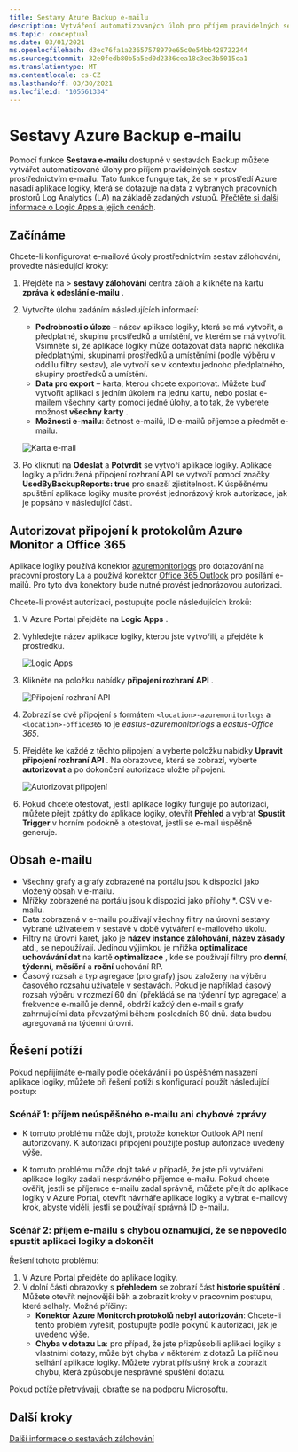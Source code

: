 ```yaml
---
title: Sestavy Azure Backup e-mailu
description: Vytváření automatizovaných úloh pro příjem pravidelných sestav prostřednictvím e-mailu
ms.topic: conceptual
ms.date: 03/01/2021
ms.openlocfilehash: d3ec76fa1a23657578979e65c0e54bb428722244
ms.sourcegitcommit: 32e0fedb80b5a5ed0d2336cea18c3ec3b5015ca1
ms.translationtype: MT
ms.contentlocale: cs-CZ
ms.lasthandoff: 03/30/2021
ms.locfileid: "105561334"
---
```

# <a name="email-azure-backup-reports"></a>Sestavy Azure Backup e-mailu

Pomocí funkce **Sestava e-mailu** dostupné v sestavách Backup můžete vytvářet automatizované úlohy pro příjem pravidelných sestav prostřednictvím e-mailu. Tato funkce funguje tak, že se v prostředí Azure nasadí aplikace logiky, která se dotazuje na data z vybraných pracovních prostorů Log Analytics (LA) na základě zadaných vstupů. [Přečtěte si další informace o Logic Apps a jejich cenách](https://azure.microsoft.com/pricing/details/logic-apps/).

## <a name="getting-started"></a>Začínáme

Chcete-li konfigurovat e-mailové úkoly prostřednictvím sestav zálohování, proveďte následující kroky:

1.  Přejděte na   >  **sestavy zálohování** centra záloh a klikněte na kartu **zpráva k odeslání e-mailu** .
2.  Vytvořte úlohu zadáním následujících informací:
    * **Podrobnosti o úloze** – název aplikace logiky, která se má vytvořit, a předplatné, skupinu prostředků a umístění, ve kterém se má vytvořit. Všimněte si, že aplikace logiky může dotazovat data napříč několika předplatnými, skupinami prostředků a umístěními (podle výběru v oddílu filtry sestav), ale vytvoří se v kontextu jednoho předplatného, skupiny prostředků a umístění.
    * **Data pro export** – karta, kterou chcete exportovat. Můžete buď vytvořit aplikaci s jedním úkolem na jednu kartu, nebo poslat e-mailem všechny karty pomocí jedné úlohy, a to tak, že vyberete možnost **všechny karty** .
    * **Možnosti e-mailu**: četnost e-mailů, ID e-mailů příjemce a předmět e-mailu.

    ![Karta e-mail](./media/backup-azure-configure-backup-reports/email-tab.png)

3.  Po kliknutí na **Odeslat** a **Potvrdit** se vytvoří aplikace logiky. Aplikace logiky a přidružená připojení rozhraní API se vytvoří pomocí značky **UsedByBackupReports: true** pro snazší zjistitelnost. K úspěšnému spuštění aplikace logiky musíte provést jednorázový krok autorizace, jak je popsáno v následující části.

## <a name="authorize-connections-to-azure-monitor-logs-and-office-365"></a>Autorizovat připojení k protokolům Azure Monitor a Office 365

Aplikace logiky používá konektor [azuremonitorlogs](/connectors/azuremonitorlogs/) pro dotazování na pracovní prostory La a používá konektor [Office 365 Outlook](/connectors/office365connector/) pro posílání e-mailů. Pro tyto dva konektory bude nutné provést jednorázovou autorizaci. 
 
Chcete-li provést autorizaci, postupujte podle následujících kroků:

1.  V Azure Portal přejděte na **Logic Apps** .
2.  Vyhledejte název aplikace logiky, kterou jste vytvořili, a přejděte k prostředku.

    ![Logic Apps](./media/backup-azure-configure-backup-reports/logic-apps.png)

3.  Klikněte na položku nabídky **připojení rozhraní API** .

    ![Připojení rozhraní API](./media/backup-azure-configure-backup-reports/api-connections.png)

4.  Zobrazí se dvě připojení s formátem `<location>-azuremonitorlogs` a `<location>-office365` to je _eastus-azuremonitorlogs_ a _eastus-Office 365_.
5.  Přejděte ke každé z těchto připojení a vyberte položku nabídky **Upravit připojení rozhraní API** . Na obrazovce, která se zobrazí, vyberte **autorizovat** a po dokončení autorizace uložte připojení.

    ![Autorizovat připojení](./media/backup-azure-configure-backup-reports/authorize-connections.png)

6.  Pokud chcete otestovat, jestli aplikace logiky funguje po autorizaci, můžete přejít zpátky do aplikace logiky, otevřít **Přehled** a vybrat **Spustit Trigger** v horním podokně a otestovat, jestli se e-mail úspěšně generuje.

## <a name="contents-of-the-email"></a>Obsah e-mailu

* Všechny grafy a grafy zobrazené na portálu jsou k dispozici jako vložený obsah v e-mailu.
* Mřížky zobrazené na portálu jsou k dispozici jako přílohy *. CSV v e-mailu.
* Data zobrazená v e-mailu používají všechny filtry na úrovni sestavy vybrané uživatelem v sestavě v době vytváření e-mailového úkolu.
* Filtry na úrovni karet, jako je **název instance zálohování**, **název zásady** atd., se nepoužívají. Jedinou výjimkou je mřížka **optimalizace uchovávání dat** na kartě **optimalizace** , kde se používají filtry pro **denní**, **týdenní**, **měsíční** a **roční** uchování RP.
* Časový rozsah a typ agregace (pro grafy) jsou založeny na výběru časového rozsahu uživatele v sestavách. Pokud je například časový rozsah výběru v rozmezí 60 dní (překládá se na týdenní typ agregace) a frekvence e-mailů je denně, obdrží každý den e-mail s grafy zahrnujícími data převzatými během posledních 60 dnů. data budou agregovaná na týdenní úrovni.

## <a name="troubleshooting-issues"></a>Řešení potíží

Pokud nepřijímáte e-maily podle očekávání i po úspěšném nasazení aplikace logiky, můžete při řešení potíží s konfigurací použít následující postup:

### <a name="scenario-1-receiving-neither-a-successful-email-nor-an-error-email"></a>Scénář 1: příjem neúspěšného e-mailu ani chybové zprávy

* K tomuto problému může dojít, protože konektor Outlook API není autorizovaný. K autorizaci připojení použijte postup autorizace uvedený výše.

* K tomuto problému může dojít také v případě, že jste při vytváření aplikace logiky zadali nesprávného příjemce e-mailu. Pokud chcete ověřit, jestli se příjemce e-mailu zadal správně, můžete přejít do aplikace logiky v Azure Portal, otevřít návrháře aplikace logiky a vybrat e-mailový krok, abyste viděli, jestli se používají správná ID e-mailu.

### <a name="scenario-2-receiving-an-error-email-that-says-that-the-logic-app-failed-to-execute-to-completion"></a>Scénář 2: příjem e-mailu s chybou oznamující, že se nepovedlo spustit aplikaci logiky a dokončit

Řešení tohoto problému:
1.  V Azure Portal přejděte do aplikace logiky.
2.  V dolní části obrazovky s **přehledem** se zobrazí část **historie spuštění** . Můžete otevřít nejnovější běh a zobrazit kroky v pracovním postupu, které selhaly. Možné příčiny:
    * **Konektor Azure Monitorch protokolů nebyl autorizován**: Chcete-li tento problém vyřešit, postupujte podle pokynů k autorizaci, jak je uvedeno výše.
    * **Chyba v dotazu La**: pro případ, že jste přizpůsobili aplikaci logiky s vlastními dotazy, může být chyba v některém z dotazů La příčinou selhání aplikace logiky. Můžete vybrat příslušný krok a zobrazit chybu, která způsobuje nesprávné spuštění dotazu.

Pokud potíže přetrvávají, obraťte se na podporu Microsoftu.

## <a name="next-steps"></a>Další kroky
[Další informace o sestavách zálohování](./configure-reports.md)
